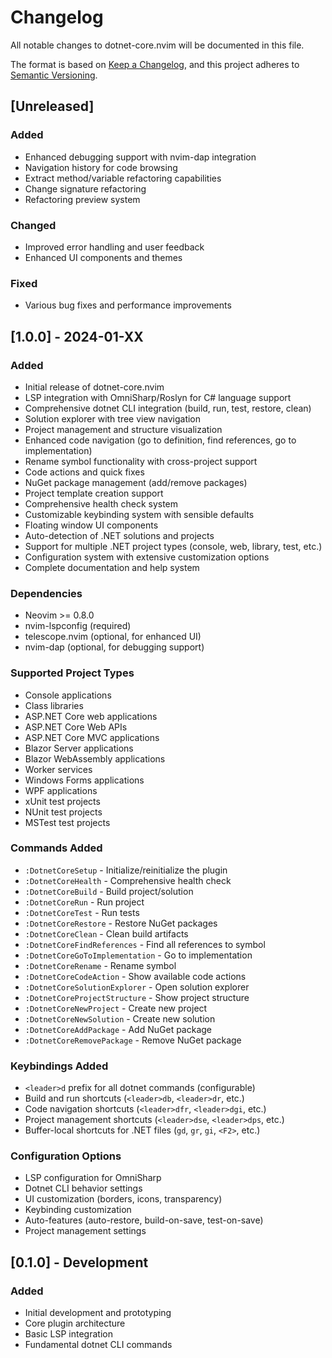 # Changelog

All notable changes to dotnet-core.nvim will be documented in this file.

The format is based on [Keep a Changelog](https://keepachangelog.com/en/1.0.0/),
and this project adheres to [Semantic Versioning](https://semver.org/spec/v2.0.0.html).

## [Unreleased]

### Added
- Enhanced debugging support with nvim-dap integration
- Navigation history for code browsing
- Extract method/variable refactoring capabilities
- Change signature refactoring
- Refactoring preview system

### Changed
- Improved error handling and user feedback
- Enhanced UI components and themes

### Fixed
- Various bug fixes and performance improvements

## [1.0.0] - 2024-01-XX

### Added
- Initial release of dotnet-core.nvim
- LSP integration with OmniSharp/Roslyn for C# language support
- Comprehensive dotnet CLI integration (build, run, test, restore, clean)
- Solution explorer with tree view navigation
- Project management and structure visualization
- Enhanced code navigation (go to definition, find references, go to implementation)
- Rename symbol functionality with cross-project support
- Code actions and quick fixes
- NuGet package management (add/remove packages)
- Project template creation support
- Comprehensive health check system
- Customizable keybinding system with sensible defaults
- Floating window UI components
- Auto-detection of .NET solutions and projects
- Support for multiple .NET project types (console, web, library, test, etc.)
- Configuration system with extensive customization options
- Complete documentation and help system

### Dependencies
- Neovim >= 0.8.0
- nvim-lspconfig (required)
- telescope.nvim (optional, for enhanced UI)
- nvim-dap (optional, for debugging support)

### Supported Project Types
- Console applications
- Class libraries
- ASP.NET Core web applications
- ASP.NET Core Web APIs
- ASP.NET Core MVC applications
- Blazor Server applications
- Blazor WebAssembly applications
- Worker services
- Windows Forms applications
- WPF applications
- xUnit test projects
- NUnit test projects
- MSTest test projects

### Commands Added
- `:DotnetCoreSetup` - Initialize/reinitialize the plugin
- `:DotnetCoreHealth` - Comprehensive health check
- `:DotnetCoreBuild` - Build project/solution
- `:DotnetCoreRun` - Run project
- `:DotnetCoreTest` - Run tests
- `:DotnetCoreRestore` - Restore NuGet packages
- `:DotnetCoreClean` - Clean build artifacts
- `:DotnetCoreFindReferences` - Find all references to symbol
- `:DotnetCoreGoToImplementation` - Go to implementation
- `:DotnetCoreRename` - Rename symbol
- `:DotnetCoreCodeAction` - Show available code actions
- `:DotnetCoreSolutionExplorer` - Open solution explorer
- `:DotnetCoreProjectStructure` - Show project structure
- `:DotnetCoreNewProject` - Create new project
- `:DotnetCoreNewSolution` - Create new solution
- `:DotnetCoreAddPackage` - Add NuGet package
- `:DotnetCoreRemovePackage` - Remove NuGet package

### Keybindings Added
- `<leader>d` prefix for all dotnet commands (configurable)
- Build and run shortcuts (`<leader>db`, `<leader>dr`, etc.)
- Code navigation shortcuts (`<leader>dfr`, `<leader>dgi`, etc.)
- Project management shortcuts (`<leader>dse`, `<leader>dps`, etc.)
- Buffer-local shortcuts for .NET files (`gd`, `gr`, `gi`, `<F2>`, etc.)

### Configuration Options
- LSP configuration for OmniSharp
- Dotnet CLI behavior settings
- UI customization (borders, icons, transparency)
- Keybinding customization
- Auto-features (auto-restore, build-on-save, test-on-save)
- Project management settings

## [0.1.0] - Development

### Added
- Initial development and prototyping
- Core plugin architecture
- Basic LSP integration
- Fundamental dotnet CLI commands

